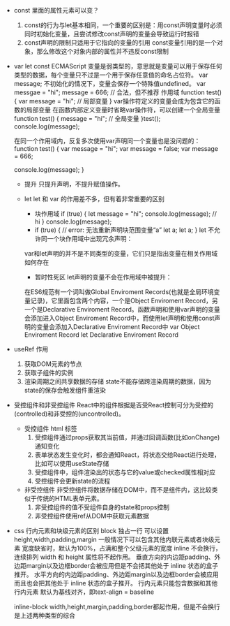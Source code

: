 - const 里面的属性元素可以变？
    <!-- 说出他的错误 1.js -->
    1. const的行为与let基本相同，一个重要的区别是：用const声明变量时必须同时初始化变量，且尝试修改const声明的变量会导致运行时报错
    2. const声明的限制只适用于它指向的变量的引用
        const变量引用的是一个对象，那么修改这个对象内部的属性并不违反const限制

- var  let const 
    ECMAScript 变量是弱类型的，意思就是变量可以用于保存任何类型的数据，每个变量只不过是一个用于保存任意值的命名占位符。
    var message;
    不初始化的情况下，变量会保存一个特殊值undefined。
    var messgae = "hi";
    message = 666; // 合法，但不推荐
    作用域
    function test() {
        var message = "hi"; // 局部变量
    }
    var操作符定义的变量会成为包含它的函数的局部变量
    在函数内部定义变量时省略var操作符，可以创建一个全局变量
    function test() {
        message = "hi"; // 全局变量
    }test();
    console.log(message);

    在同一个作用域内，反复多次使用var声明同一个变量也是没问题的：
    function test() {
    var message = "hi";
    var message = false;
    var message = 666;

    console.log(message); 
    }
    - 提升
    只提升声明，不提升赋值操作。

    - let
        let 和 var 的作用差不多，但有着非常重要的区别
        - 块作用域
            if (true) {
                let message = "hi";
                console.log(message); // hi
            }
            console.log(message);
        - if (true) { 
            // error: 无法重新声明块范围变量“a”
            let a;
            let a;
        }
        let 不允许同一个块作用域中出现冗余声明：

        var和let声明的并不是不同类型的变量，它们只是指出变量在相关作用域如何存在

        - 暂时性死区
            let声明的变量不会在作用域中被提升：

         在ES6规范有一个词叫做Global Enviroment Records(也就是全局环境变量记录)，它里面包含两个内容，一个是Object Enviroment Record，另一个是Declarative Enviroment 
         Record。函数声明和使用var声明的变量会添加进入Object Enviroment Record中，而使用let声明和使用const声明的变量会添加入Declarative Enviroment Record中
        var  Object Enviroment Record
        let Declarative Enviroment Record

        
- useRef 作用
    1. 获取DOM元素的节点
    2. 获取子组件的实例
    3. 渲染周期之间共享数据的存储
        state不能存储跨渲染周期的数据，因为state的保存会触发组件重渲染

- 受控组件和非受控组件
    React中的组件根据是否受React控制可分为受控的(controlled)和非受控的(uncontrolled)。
    - 受控组件
        html 标签
        1. 受控组件通过props获取其当前值，并通过回调函数(比如onChange)通知变化
        2. 表单状态发生变化时，都会通知React，将状态交给React进行处理，比如可以使用useState存储
        3. 受控组件中，组件渲染出的状态与它的value或checked属性相对应
        4. 受控组件会更新state的流程
    - 非受控组件
        非受控组件将数据存储在DOM中，而不是组件内，这比较类似于传统的HTML表单元素。
        1. 非受控组件的值不受组件自身的state和props控制
        2. 非受控组件使用ref从DOM中获取元素数据

- css 行内元素和块级元素的区别
    block
        独占一行
        可以设置height,width,padding,margin
        一般情况下可以包含其他内联元素或者块级元素
        宽度缺省时，默认为100%，占满和整个父级元素的宽度
    inline
        不会换行，连续排列
        width 和 height 属性将不起作用。
            垂直方向的内边距padding、外边距margin以及边框border会被应用但是不会把其他处于 inline 状态的盒子推开。
            水平方向的内边距padding、外边距margin以及边框border会被应用而且也会把其他处于 inline 状态的盒子推开。
        行内元素只能包含数据和其他行内元素
        默认为基线对齐，即text-align = baseline

    inline-block
        width,height,margin,padding,border都起作用，但是不会换行
        是上述两种类型的综合

    
